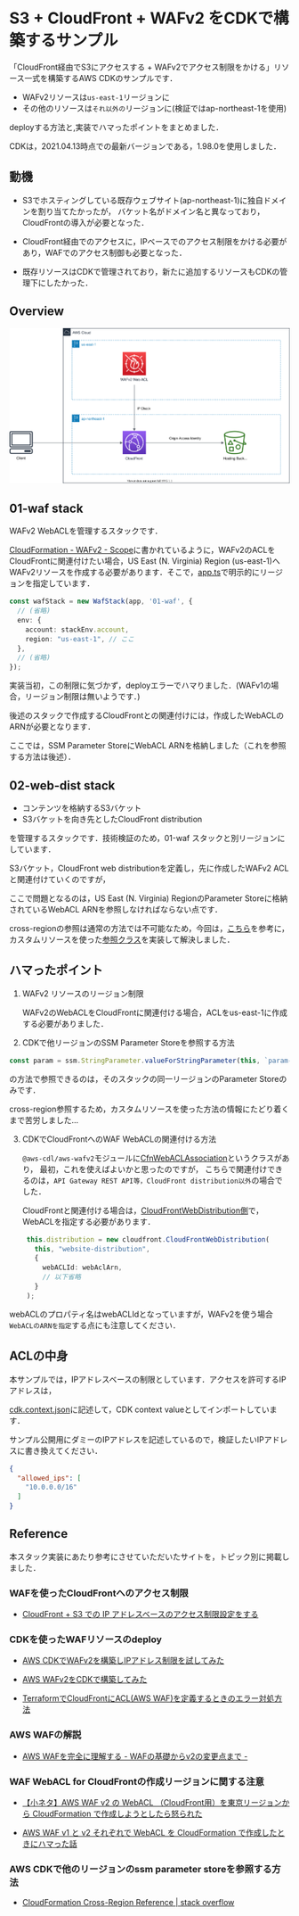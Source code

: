 # S3 + CloudFront + WAFv2 をCDKで構築するサンプル

「CloudFront経由でS3にアクセスする + WAFv2でアクセス制限をかける」リソース一式を構築するAWS CDKのサンプルです．

- WAFv2リソースは`us-east-1`リージョンに
- その他のリソースは`それ以外の`リージョンに(検証ではap-northeast-1を使用)

deployする方法と,実装でハマったポイントをまとめました．

CDKは，2021.04.13時点での最新バージョンである，1.98.0を使用しました．

## 動機

- S3でホスティングしている既存ウェブサイト(ap-northeast-1)に独自ドメインを割り当てたかったが，
バケット名がドメイン名と異なっており，CloudFrontの導入が必要となった．

- CloudFront経由でのアクセスに，IPベースでのアクセス制限をかける必要があり，WAFでのアクセス制御も必要となった．

- 既存リソースはCDKで管理されており，新たに追加するリソースもCDKの管理下にしたかった．

## Overview

![architecture](doc/architecture.svg)
## 01-waf stack

WAFv2 WebACLを管理するスタックです．

[CloudFormation - WAFv2 - Scope](https://docs.aws.amazon.com/ja_jp/AWSCloudFormation/latest/UserGuide/aws-resource-wafv2-webacl.html#aws-resource-wafv2-webacl-properties)に書かれているように，WAFv2のACLをCloudFrontに関連付けたい場合，US East (N. Virginia) Region (us-east-1)へWAFv2リソースを作成する必要があります．そこで，[app.ts](./bin/app.ts)で明示的にリージョンを指定しています．

```ts
const wafStack = new WafStack(app, '01-waf', {
  // (省略)
  env: {
    account: stackEnv.account,
    region: "us-east-1", // ここ
  },
  // (省略)
});
```

実装当初，この制限に気づかず，deployエラーでハマりました．(WAFv1の場合，リージョン制限は無いようです．)

後述のスタックで作成するCloudFrontとの関連付けには，作成したWebACLのARNが必要となります．

ここでは，SSM Parameter StoreにWebACL ARNを格納しました（これを参照する方法は後述）．


## 02-web-dist stack

- コンテンツを格納するS3バケット
- S3バケットを向き先としたCloudFront distribution

を管理するスタックです．技術検証のため，01-waf スタックと別リージョンにしています．

S3バケット，CloudFront web distributionを定義し，先に作成したWAFv2 ACLと関連付けていくのですが，

ここで問題となるのは，US East (N. Virginia) RegionのParameter Storeに格納されているWebACL ARNを参照しなければならない点です．

cross-regionの参照は通常の方法では不可能なため，今回は，[こちら](https://stackoverflow.com/questions/59774627/cloudformation-cross-region-reference)を参考に，カスタムリソースを使った[参照クラス](./lib/ssm_parameter_reader.ts)を実装して解決しました．

## ハマったポイント

1. WAFv2 リソースのリージョン制限

   WAFv2のWebACLをCloudFrontに関連付ける場合，ACLをus-east-1に作成する必要がありました．

2. CDKで他リージョンのSSM Parameter Storeを参照する方法
  
  ```ts
  const param = ssm.StringParameter.valueForStringParameter(this, `param-name`);
  ```
  の方法で参照できるのは，そのスタックの同一リージョンのParameter Storeのみです．

  cross-region参照するため，カスタムリソースを使った方法の情報にたどり着くまで苦労しました...

3. CDKでCloudFrontへのWAF WebACLの関連付ける方法
   
   `@aws-cdl/aws-wafv2`モジュールに[CfnWebACLAssociation](https://docs.aws.amazon.com/cdk/api/latest/docs/@aws-cdk_aws-wafv2.CfnWebACLAssociation.html)というクラスがあり，
   最初，これを使えばよいかと思ったのですが，
   こちらで関連付けできるのは，`API Gateway REST API等，CloudFront distribution以外`の場合でした．

   CloudFrontと関連付ける場合は，[CloudFrontWebDistribution側](https://docs.aws.amazon.com/cdk/api/latest/docs/@aws-cdk_aws-cloudfront.CloudFrontWebDistribution.html)で，WebACLを指定する必要があります．

   ```ts
    this.distribution = new cloudfront.CloudFrontWebDistribution(
      this, "website-distribution",
      {
        webACLId: webAclArn,
        // 以下省略
      }
    );
   ```
  
  webACLのプロパティ名はwebACLIdとなっていますが，WAFv2を使う場合`WebACLのARNを指定`する点にも注意してください．

## ACLの中身

本サンプルでは，IPアドレスベースの制限としています．アクセスを許可するIPアドレスは，

[cdk.context.json](./cdk.context.json)に記述して，CDK context valueとしてインポートしています．

サンプル公開用にダミーのIPアドレスを記述しているので，検証したいIPアドレスに書き換えてください．

```json
{
  "allowed_ips": [
    "10.0.0.0/16"
  ]
}
```

## Reference

本スタック実装にあたり参考にさせていただいたサイトを，トピック別に掲載しました．
### WAFを使ったCloudFrontへのアクセス制限

- [CloudFront + S3 での IP アドレスベースのアクセス制限設定をする](https://ceblog.mediba.jp/post/156084994102/cloudfront-s3-%E3%81%A7%E3%81%AE-ip-%E3%82%A2%E3%83%89%E3%83%AC%E3%82%B9%E3%83%99%E3%83%BC%E3%82%B9%E3%81%AE%E3%82%A2%E3%82%AF%E3%82%BB%E3%82%B9%E5%88%B6%E9%99%90%E8%A8%AD%E5%AE%9A%E3%82%92%E3%81%99%E3%82%8B)

### CDKを使ったWAFリソースのdeploy

- [AWS CDKでWAFv2を構築しIPアドレス制限を試してみた](https://dev.classmethod.jp/articles/aws-cdk-wafv2-block-ip-example/)

- [AWS WAFv2をCDKで構築してみた](https://dev.classmethod.jp/articles/aws-cdk-create-wafv2/)

- [TerraformでCloudFrontにACL(AWS WAF)を定義するときのエラー対処方法](https://qiita.com/yuu999/items/e5e233e02be0ed1d2365)

### AWS WAFの解説

- [AWS WAFを完全に理解する - WAFの基礎からv2の変更点まで -](https://dev.classmethod.jp/articles/fully-understood-aws-waf-v2/)

### WAF WebACL for CloudFrontの作成リージョンに関する注意

- [【小ネタ】AWS WAF v2 の WebACL （CloudFront用）を東京リージョンから CloudFormation で作成しようとしたら怒られた](https://dev.classmethod.jp/articles/cloudformation-webacl-cloudfront-error/)

- [AWS WAF v1 と v2 それぞれで WebACL を CloudFormation で作成したときにハマった話](https://michimani.net/post/aws-create-web-acl-at-waf-v1-v2/)

### AWS CDKで他のリージョンのssm parameter storeを参照する方法

- [CloudFormation Cross-Region Reference | stack overflow](https://stackoverflow.com/questions/59774627/cloudformation-cross-region-reference)
